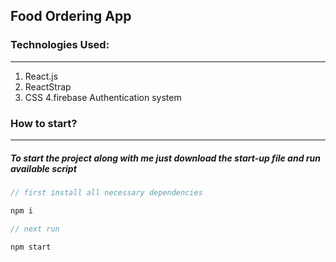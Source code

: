 ## Food Ordering App


### Technologies Used:

---

1. React.js
2. ReactStrap
3. CSS
4.firebase Authentication system

### How to start?

---

##### To start the project along with me just download the start-up file and run available script

```javascript
// first install all necessary dependencies

npm i

// next run

npm start

```
